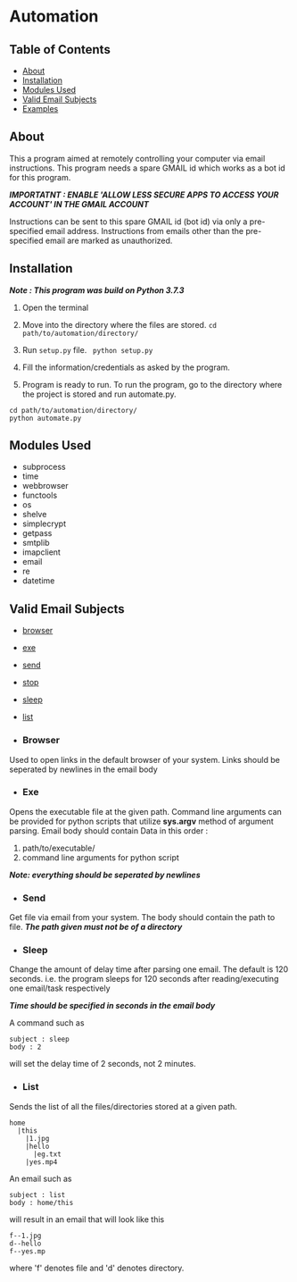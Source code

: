 # Automation
## Table of Contents
* [About](#about)
* [Installation](#installation)
* [Modules Used](#modules-used)
* [Valid Email Subjects](#valid-email-subjects)
* [Examples](#examples)

## About
This a program aimed at remotely controlling your computer via email instructions.
This program needs a spare GMAIL id which works as a bot id for this program.

***IMPORTATNT : ENABLE 'ALLOW LESS SECURE APPS TO ACCESS YOUR ACCOUNT' IN THE GMAIL ACCOUNT***

Instructions can be sent to this spare GMAIL id (bot id) via only a pre-specified email address.
Instructions from emails other than the pre-specified email are marked as unauthorized.

## Installation
***Note : This program was build on Python 3.7.3***
1. Open the terminal

2. Move into the directory where the files are stored.
`cd path/to/automation/directory/`

3. Run `setup.py` file.
` python setup.py`

4. Fill the information/credentials as asked by the program.

5. Program is ready to run. To run the program, go to the directory where the project is stored
and run automate.py.
```
cd path/to/automation/directory/
python automate.py
```
## Modules Used
* subprocess
* time
* webbrowser
* functools
* os
* shelve
* simplecrypt
* getpass
* smtplib
* imapclient
* email
* re
* datetime

## Valid Email Subjects
* [browser](#browser)
* [exe](#exe)
* [send](#send)
* [stop](#stop)
* [sleep](#sleep)
* [list](#list)

* ### Browser
Used to open links in the default browser of your system.
Links should be seperated by newlines in the email body

* ### Exe
Opens the executable file at the given path.
Command line arguments can be provided for python scripts that utilize **sys.argv** method of argument parsing.
Email body should contain Data in this order :
1. path/to/executable/
2. command line arguments for python script

***Note: everything should be seperated by newlines***

* ### Send
Get file via email from your system.
The body should contain the path to file.
***The path given must not be of a directory***
* ### Sleep
Change the amount of delay time after parsing one email.
The default is 120 seconds.
i.e. the program sleeps for 120 seconds after reading/executing one email/task respectively

***Time should be specified in seconds in the email body***

A command such as
``` 
subject : sleep
body : 2
```
will set the delay time of 2 seconds, not 2 minutes.

* ### List
Sends the list of all the files/directories stored at a given path.
```
home
  |this
    |1.jpg
	|hello
	  |eg.txt
	|yes.mp4
```
An email such as
```
subject : list
body : home/this
```
will result in an email that will look like this

```
f--1.jpg
d--hello
f--yes.mp
```
where 'f' denotes file and 'd' denotes directory.	